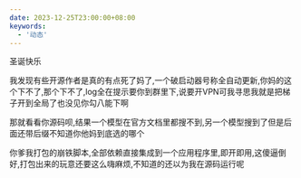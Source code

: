 ```yaml
---
date: 2023-12-25T23:00:00+08:00
keywords:
  - '动态'
---
```


圣诞快乐

我发现有些开源作者是真的有点死了妈了,一个破启动器号称全自动更新,你妈的这个下不了,那个下不了,log全在提示要你到群里下,说要开VPN可我寻思我就是把梯子开到全局了也没见你勾八能下啊

那就看看你源码呗,结果一个模型在官方文档里都搜不到,另一个模型搜到了但是后面还带后缀不知道你他妈到底选的哪个

你爹我打包的崩铁脚本,全部依赖直接集成到一个应用程序里,即开即用,这傻逼倒好,打包出来的玩意还要这么嗨麻烦,不知道的还以为我在源码运行呢

<!--more-->